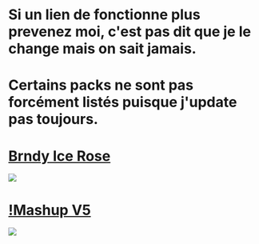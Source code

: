 # Si un lien de fonctionne plus prevenez moi, c'est pas dit que je le change mais on sait jamais.

# Certains packs ne sont pas forcément listés puisque j'update pas toujours.

# [Brndy Ice Rose](https://www.mediafire.com/file/r1nzor95q2hzs8e/%2521_Brndy_Ice_Rose.rar/file) 
![](https://pbs.twimg.com/media/EwH8ghyWEAYcZPf?format=jpg&name=large)

# [!Mashup V5](https://www.mediafire.com/file/qz8ak6mi86f46jv/%2521_mashup_v5.rar/file) 
![](https://pbs.twimg.com/media/E0jnfhaWEAUbNSv?format=jpg&name=large)
